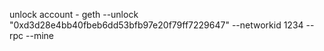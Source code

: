 unlock account - geth --unlock "0xd3d28e4bb40fbeb6dd53bfb97e20f79ff7229647" --networkid 1234 --rpc --mine
